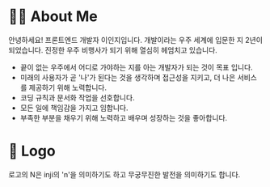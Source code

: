 # 🙋‍♀️ About Me

안녕하세요! 프론트엔드 개발자 이인지입니다. 개발이라는 우주 세계에 입문한 지 2년이 되었습니다. 진정한 우주 비행사가 되기 위해 열심히 헤엄치고 있습니다.

-  끝이 없는 우주에서 어디로 가야하는 지를 아는 개발자가 되는 것이 목표 입니다.
-  미래의 사용자가 곧 '나'가 된다는 것을 생각하며 접근성을 지키고, 더 나은 서비스를 제공하기 위해 노력합니다.
-  코딩 규칙과 문서화 작업을 선호합니다.
-  모든 일에 책임감을 가지고 임합니다.
-  부족한 부분을 채우기 위해 노력하고 배우며 성장하는 것을 좋아합니다.

# 🌺 Logo

로고의 N은 inji의 'n'을 의미하기도 하고 무궁무진한 발전을 의미하기도 합니다.
